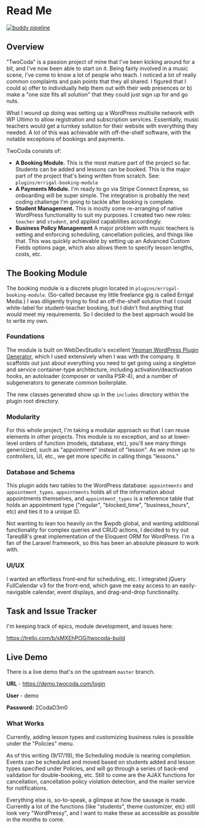 # Read Me

[![buddy pipeline](https://app.buddy.works/errigal/twocoda/pipelines/pipeline/207832/badge.svg?token=89fd8ff745c68da4c6eec1076cb49523425e6948907cb85a711961313124807d "buddy pipeline")](https://app.buddy.works/errigal/twocoda/pipelines/pipeline/207832)

## Overview
"TwoCoda" is a passion project of mine that I've been kicking around for a bit, and I've now
been able to start on it. Being fairly involved in a music scene, I've come to know a lot of 
people who teach. I noticed a lot of really common complaints and pain points that they all 
shared. I figured that I could a) offer to individually help them out with their web presences
or b) make a "one size fits all solution" that they could just sign up for and go nuts. 

What I wound up doing was setting up a WordPress multisite network with WP Ultimo to allow
registration and subscription services. Essentially, music teachers would get a turnkey
solution for their website with everything they needed. A lot of this was achievable with
off-the-shelf software, with the notable exceptions of bookings and payments.

TwoCoda consists of:

- **A Booking Module.** This is the most mature part of the project so far. Students can be 
added and lessons can be booked. This is the major part of the project that's being written
from scratch. See: `plugins/errigal-booking-module`
- **A Payments Module.** I'm ready to go via Stripe Connect Express, so onboarding will be 
super simple. The integration is probably the next coding challenge I'm going to tackle after 
booking is complete.
- **Student Management.** This is mostly some re-arranging of native WordPress functionality
to suit my purposes. I created two new roles: `teacher` and `student`, and applied capabilities
accordingly.
- **Business Policy Management** A major problem with music teachers is setting and enforcing
scheduling, cancellation policies, and things like that. This was quickly achievable by setting up an Advanced Custom Fields
options page, which also allows them to specify lesson lengths, costs, etc.

## The Booking Module
The booking module is a discrete plugin located in `plugins/errigal-booking-module`. (So-called because
my little freelance gig is called Errigal Media.) I was diligently trying to find an off-the-shelf
solution that I could white-label for student-teacher booking, but I didn't find anything that would 
meet my requirements. So I decided to the best approach would be to write my own.

### Foundations
The module is built on WebDevStudio's excellent [Yeoman WordPress Plugin Generator](https://github.com/WebDevStudios/generator-plugin-wp),
which I used extensively when I was with the company. It scaffolds out just about everything you need to get going 
using a singleton and service container-type architecture, including activation/deactivation hooks,
an autoloader (composer or vanilla PSR-4), and a number of subgenerators to generate common boilerplate.

The new classes generated show up in the `includes` directory within the plugin root directory.

### Modularity
For this whole project, I'm taking a modular approach so that I can reuse elements in other projects.
This module is no exception, and so at lower-level orders of function (models, database, etc), you'll see
many things genericized, such as "appointment" instead of "lesson". As we move up to controllers, UI,
etc., we get more specific in calling things "lessons."

### Database and Schema
This plugin adds two tables to the WordPress database: `appointments` and `appointment_types`. `appointments`
holds all of the information about appointments themselves, and `appointment_types` is a reference table
that holds an appointment type ("regular", "blocked_time", "business_hours", etc) and ties it to a unique ID.


Not wanting to lean too heavily on the $wpdb global, and wanting additional functionality for complex queries
and CRUD actions, I decided to try out Tareq88's great implementation of the Eloquent ORM for WordPress. I'm
a fan of the Laravel framework, so this has been an absolute pleasure to work with.

### UI/UX
I wanted an effortless front-end for scheduling, etc. I integrated jQuery FullCalendar v3 for the front-end,
which gave me easy access to an easily-navigable calendar, event displays, and drag-and-drop functionality.


## Task and Issue Tracker

I'm keeping track of epics, module development, and issues here:

https://trello.com/b/sMXEhPOG/twocoda-build

## Live Demo
There is a live demo that's on the upstream `master` branch. 

**URL** - https://demo.twocoda.com/login

**User** - demo 

**Password:** 2CodaD3m0

### What Works
Currently, adding lesson types and customizing business rules is possible under the "Policies" menu.

As of this writing (9/17/19), the Scheduling module is nearing completion. Events can be scheduled and moved
based on students added and lesson types specified under Policies, and will go through a series of back-end
validation for double-booking, etc. Still to come are the AJAX functions for cancellation, cancellation 
policy violation detection, and the mailer service for notifications.

Everything else is, so-to-speak, a glimpse at how the sausage is made. Currently a lot of the functions
(like "students", theme customizer, etc) still look very "WordPressy", and I want to make these as
accessible as possible in the months to come.